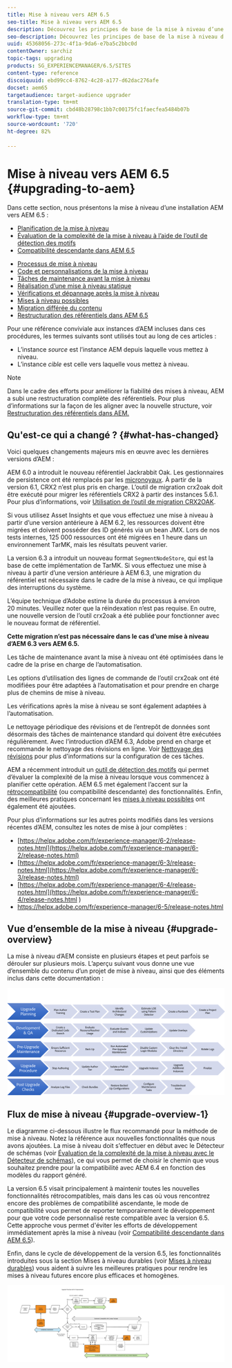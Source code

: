 ```yaml
---
title: Mise à niveau vers AEM 6.5
seo-title: Mise à niveau vers AEM 6.5
description: Découvrez les principes de base de la mise à niveau d’une installation d’AEM vers la version AEM 6.5.
seo-description: Découvrez les principes de base de la mise à niveau d’une installation d’AEM vers la version AEM 6.5.
uuid: 45368056-273c-4f1a-9da6-e7ba5c2bbc0d
contentOwner: sarchiz
topic-tags: upgrading
products: SG_EXPERIENCEMANAGER/6.5/SITES
content-type: reference
discoiquuid: ebd99cc4-8762-4c28-a177-d62dac276afe
docset: aem65
targetaudience: target-audience upgrader
translation-type: tm+mt
source-git-commit: cbd48b28798c1bb7c00175fc1faecfea5484b07b
workflow-type: tm+mt
source-wordcount: '720'
ht-degree: 82%

---
```



# Mise à niveau vers AEM 6.5 {#upgrading-to-aem}

Dans cette section, nous présentons la mise à niveau d’une installation AEM vers AEM 6.5 :

* [Planification de la mise à niveau](/help/sites-deploying/upgrade-planning.md)
* [Évaluation de la complexité de la mise à niveau à l’aide de l’outil de détection des motifs](/help/sites-deploying/pattern-detector.md)
* [Compatibilité descendante dans AEM 6.5](/help/sites-deploying/backward-compatibility.md)

<!--* [Using Offline Reindexing To Reduce Downtime During an Upgrade](/help/sites-deploying/upgrade-offline-reindexing.md)-->
* [Processus de mise à niveau](/help/sites-deploying/upgrade-procedure.md)
* [Code et personnalisations de la mise à niveau](/help/sites-deploying/upgrading-code-and-customizations.md)
* [Tâches de maintenance avant la mise à niveau](/help/sites-deploying/pre-upgrade-maintenance-tasks.md)
* [Réalisation d’une mise à niveau statique](/help/sites-deploying/in-place-upgrade.md)
* [Vérifications et dépannage après la mise à niveau](/help/sites-deploying/post-upgrade-checks-and-troubleshooting.md)
* [Mises à niveau possibles](/help/sites-deploying/sustainable-upgrades.md)
* [Migration différée du contenu](/help/sites-deploying/lazy-content-migration.md)
* [Restructuration des référentiels dans AEM 6.5](/help/sites-deploying/repository-restructuring.md)

Pour une référence conviviale aux instances d’AEM incluses dans ces procédures, les termes suivants sont utilisés tout au long de ces articles :

* L’instance *source* est l’instance AEM depuis laquelle vous mettez à niveau.
* L’instance *cible* est celle vers laquelle vous mettez à niveau.

>[!NOTE]
>
>Dans le cadre des efforts pour améliorer la fiabilité des mises à niveau, AEM a subi une restructuration complète des référentiels. Pour plus d’informations sur la façon de les aligner avec la nouvelle structure, voir[ Restructuration des référentiels dans AEM.](/help/sites-deploying/repository-restructuring.md)

## Qu&#39;est-ce qui a changé ? {#what-has-changed}

Voici quelques changements majeurs mis en œuvre avec les dernières versions d’AEM :

AEM 6.0 a introduit le nouveau référentiel Jackrabbit Oak. Les gestionnaires de persistence ont été remplacés par les [micronoyaux](/help/sites-deploying/platform.md#contentbody_title_4). À partir de la version 6.1, CRX2 n’est plus pris en charge. L’outil de migration crx2oak doit être exécuté pour migrer les référentiels CRX2 à partir des instances 5.6.1. Pour plus d’informations, voir [Utilisation de l’outil de migration CRX2OAK](/help/sites-deploying/using-crx2oak.md). 

Si vous utilisez Asset Insights et que vous effectuez une mise à niveau à partir d’une version antérieure à AEM 6.2, les ressources doivent être migrées et doivent posséder des ID générés via un bean JMX. Lors de nos tests internes, 125 000 ressources ont été migrées en 1 heure dans un environnement TarMK, mais les résultats peuvent varier. 

La version 6.3 a introduit un nouveau format `SegmentNodeStore`, qui est la base de cette implémentation de TarMK. Si vous effectuez une mise à niveau à partir d’une version antérieure à AEM 6.3, une migration du référentiel est nécessaire dans le cadre de la mise à niveau, ce qui implique des interruptions du système.

L’équipe technique d’Adobe estime la durée du processus à environ 20 minutes. Veuillez noter que la réindexation n’est pas requise. En outre, une nouvelle version de l’outil crx2oak a été publiée pour fonctionner avec le nouveau format de référentiel.

**Cette migration n’est pas nécessaire dans le cas d’une mise à niveau d’AEM 6.3 vers AEM 6.5.**

Les tâche de maintenance avant la mise à niveau ont été optimisées dans le cadre de la prise en charge de l’automatisation.

Les options d’utilisation des lignes de commande de l’outil crx2oak ont été modifiées pour être adaptées à l’automatisation et pour prendre en charge plus de chemins de mise à niveau.

Les vérifications après la mise à niveau se sont également adaptées à l’automatisation.

Le nettoyage périodique des révisions et de l’entrepôt de données sont désormais des tâches de maintenance standard qui doivent être exécutées régulièrement. Avec l’introduction d’AEM 6.3, Adobe prend en charge et recommande le nettoyage des révisions en ligne. Voir [Nettoyage des révisions](/help/sites-deploying/revision-cleanup.md) pour plus d’informations sur la configuration de ces tâches. 

AEM a récemment introduit un [outil de détection des motifs](/help/sites-deploying/pattern-detector.md) qui permet d’évaluer la complexité de la mise à niveau lorsque vous commencez à planifier cette opération. AEM 6.5 met également l’accent sur la [rétrocompatibilité](/help/sites-deploying/backward-compatibility.md) (ou compatibilité descendante) des fonctionnalités. Enfin, des meilleures pratiques concernant les [mises à niveau possibles](/help/sites-deploying/sustainable-upgrades.md) ont également été ajoutées.

Pour plus d’informations sur les autres points modifiés dans les versions récentes d’AEM, consultez les notes de mise à jour complètes :

* [https://helpx.adobe.com/fr/experience-manager/6-2/release-notes.html](https://helpx.adobe.com/fr/experience-manager/6-2/release-notes.html)
* [https://helpx.adobe.com/fr/experience-manager/6-3/release-notes.html](https://helpx.adobe.com/fr/experience-manager/6-3/release-notes.html)
* [https://helpx.adobe.com/fr/experience-manager/6-4/release-notes.html](https://helpx.adobe.com/fr/experience-manager/6-4/release-notes.html )
* [https://helpx.adobe.com/fr/experience-manager/6-5/release-notes.html ](https://helpx.adobe.com/fr/experience-manager/6-5/release-notes.html )

## Vue d’ensemble de la mise à niveau {#upgrade-overview}

La mise à niveau d’AEM consiste en plusieurs étapes et peut parfois se dérouler sur plusieurs mois. L’aperçu suivant vous donne une vue d’ensemble du contenu d’un projet de mise à niveau, ainsi que des éléments inclus dans cette documentation :

![screen_shot_2018-03-30at80708am](assets/screen_shot_2018-03-30at80708am.png)

## Flux de mise à niveau {#upgrade-overview-1}

Le diagramme ci-dessous illustre le flux recommandé pour la méthode de mise à niveau. Notez la référence aux nouvelles fonctionnalités que nous avons ajoutées. La mise à niveau doit s’effectuer en début avec le Détecteur de schémas (voir [Évaluation de la complexité de la mise à niveau avec le Détecteur de schémas](/help/sites-deploying/pattern-detector.md)), ce qui vous permet de choisir le chemin que vous souhaitez prendre pour la compatibilité avec AEM 6.4 en fonction des modèles du rapport généré.

La version 6.5 visait principalement à maintenir toutes les nouvelles fonctionnalités rétrocompatibles, mais dans les cas où vous rencontrez encore des problèmes de compatibilité ascendante, le mode de compatibilité vous permet de reporter temporairement le développement pour que votre code personnalisé reste compatible avec la version 6.5. Cette approche vous permet d&#39;éviter les efforts de développement immédiatement après la mise à niveau (voir [Compatibilité descendante dans AEM 6.5](/help/sites-deploying/backward-compatibility.md)).

Enfin, dans le cycle de développement de la version 6.5, les fonctionnalités introduites sous la section Mises à niveau durables (voir [Mises à niveau durables](/help/sites-deploying/sustainable-upgrades.md)) vous aident à suivre les meilleures pratiques pour rendre les mises à niveau futures encore plus efficaces et homogènes.

![6_4_upgrade_overviewflechart-newpage3](assets/6_4_upgrade_overviewflowchart-newpage3.png)

